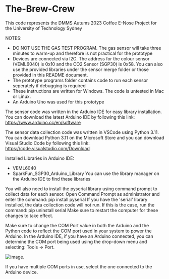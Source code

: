 # The-Brew-Crew

This code represents the DMMS Autums 2023 Coffee E-Nose Project for the University of Technology Sydney

NOTES:
- DO NOT USE THE GAS TEST PROGRAM. The gas sensor will take three minutes to warm-up and therefore is not practical for the prototype
- Devices are connected via I2C. The address for the colour sensor (VEML6040) is 0x10 and the CO2 Sensor (SGP30) is 0x58. You can also use the provided libraries under the sensor merge folder or those provided in this README document.
- The prototype programs folder contains code to run each sensor seperately if debugging is required
- These instructions are written for Windows. The code is untested in Mac or Linux.
- An Arduino Uno was used for this prototype

The sensor code was written in the Arduino IDE for easy library installation. You can download the latest Arduino IDE by following this link:
https://www.arduino.cc/en/software

The sensor data collection code was written in VSCode using Python 3.11.
You can download Python 3.11 on the Microsoft Store and you can download Visual Studio Code by following this link:
https://code.visualstudio.com/Download

Installed Libraries in Arduino IDE:
- VEML6040
- SparkFun_SGP30_Arduino_Library
You can use the library manager on the Arduino IDE to find these libraries

You will also need to install the pyserial library using command prompt to collect data for each sensor. Open Command Prompt as administrator and enter the command:
  pip install pyserial
If you have the 'serial' library installed, the data collection code will not run. If this is the case, run the command:
  pip uninstall serial
Make sure to restart the computer for these changes to take effect.

Make sure to change the COM Port value in both the Arduino and the Python code to reflect the COM port used in your system to power the Arduino. In the Arduino IDE, if you have an Arduino connected, you can determine the COM port being used using the drop-down menu and selecting: Tools -> Port. 


![image](https://github.com/CameronAGordon/The-Brew-Crew/assets/113693190/91634ec5-07c8-46db-8140-f68423b91de0). 


If you have multiple COM ports in use, select the one connected to the Arduino device. 




